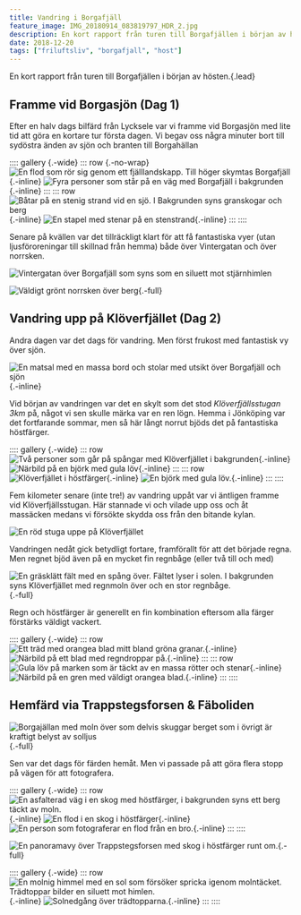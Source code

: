 ```yaml
---
title: Vandring i Borgafjäll
feature_image: IMG_20180914_083819797_HDR_2.jpg
description: En kort rapport från turen till Borgafjällen i början av hösten.
date: 2018-12-20
tags: ["friluftsliv", "borgafjall", "host"]
---
```


En kort rapport från turen till Borgafjällen i början av hösten.{.lead}

## Framme vid Borgasjön (Dag 1)

Efter en halv dags bilfärd från Lycksele var vi framme vid Borgasjön med lite tid att göra en kortare tur första dagen. Vi begav oss några minuter bort till sydöstra änden av sjön och branten till Borgahällan

:::: gallery {.-wide}
::: row {.-no-wrap}
![En flod som rör sig genom ett fjälllandskapp. Till höger skymtas Borgafjäll](Gustav-Lindqvist_2018-09-13_0274-HDR.jpg){.-inline}
![Fyra personer som står på en väg med Borgafjäll i bakgrunden](Gustav-Lindqvist_2018-09-13_0275-Pano.jpg){.-inline}
:::
::: row
![Båtar på en stenig strand vid en sjö. I Bakgrunden syns granskogar och berg](Gustav-Lindqvist_2018-09-13_0346-Pano.jpg){.-inline}
![En stapel med stenar på en stenstrand](Gustav-Lindqvist_2018-09-13_0368.jpg){.-inline}
:::
::::

Senare på kvällen var det tillräckligt klart för att få fantastiska vyer (utan ljusföroreningar till skillnad från hemma) både över Vintergatan och över norrsken.

![Vintergatan över Borgafjäll som syns som en siluett mot stjärnhimlen](Gustav-Lindqvist_2018-09-13_0381-2.jpg "Vintergatan över Borgahällan")

![Väldigt grönt norrsken över berg](Gustav-Lindqvist_2018-09-13_0393.jpg){.-full}

## Vandring upp på Klöverfjället (Dag 2)

Andra dagen var det dags för vandring. Men först frukost med fantastisk vy över sjön.

![En matsal med en massa bord och stolar med utsikt över Borgafjäll och sjön](IMG_20180914_092442442.jpg "Frukostvyn över Borgasjön"){.-inline}

Vid början av vandringen var det en skylt som det stod _Klöverfjällsstugan 3km_ på, något vi sen skulle märka var en ren lögn. Hemma i Jönköping var det fortfarande sommar, men så här långt norrut bjöds det på fantastiska höstfärger.

:::: gallery {.-wide}
::: row
![Två personer som går på spångar med Klöverfjället i bakgrunden](Gustav-Lindqvist_2018-09-14_0438.jpg){.-inline}
![Närbild på en björk med gula löv](Gustav-Lindqvist_2018-09-14_0458.jpg){.-inline}
:::
::: row
![Klöverfjället i höstfärger](Gustav-Lindqvist_2018-09-14_0459-Pano.jpg){.-inline}
![En björk med gula löv.](Gustav-Lindqvist_2018-09-14_0465.jpg){.-inline}
:::
::::

Fem kilometer senare (inte tre!) av vandring uppåt var vi äntligen framme vid Klöverfjällsstugan. Här stannade vi och vilade upp oss och åt massäcken medans vi försökte skydda oss från den bitande kylan.

![En röd stuga uppe på Klöverfjället](Gustav-Lindqvist_2018-09-14_0559-Pano.jpg)

Vandringen nedåt gick betydligt fortare, framförallt för att det började regna.
Men regnet bjöd även på en mycket fin regnbåge (eller två till och med)

![En gräsklätt fält med en spång över. Fältet lyser i solen. I bakgrunden syns Klöverfjället med regnmoln över och en stor regnbåge.](Gustav-Lindqvist_2018-09-14_0591-Pano.jpg){.-full}

Regn och höstfärger är generellt en fin kombination eftersom alla färger förstärks väldigt vackert.

:::: gallery {.-wide}
::: row
![Ett träd med orangea blad mitt bland gröna granar.](Gustav-Lindqvist_2018-09-14_0594.jpg){.-inline}
![Närbild på ett blad med regndroppar på.](Gustav-Lindqvist_2018-09-14_0611.jpg){.-inline}
:::
::: row
![Gula löv på marken som är täckt av en massa rötter och stenar](Gustav-Lindqvist_2018-09-14_0600.jpg){.-inline}
![Närbild på en gren med väldigt orangea blad.](Gustav-Lindqvist_2018-09-14_0605.jpg){.-inline}
:::
::::

## Hemfärd via Trappstegsforsen & Fäboliden

![Borgajällan med moln över som delvis skuggar berget som i övrigt är kraftigt belyst av solljus](Gustav-Lindqvist_2018-09-15_0671_stitch.jpg "Borgahällan i solljuset"){.-full}

Sen var det dags för färden hemåt. Men vi passade på att göra flera stopp på vägen för att fotografera.

:::: gallery {.-wide}
::: row
![En asfalterad väg i en skog med höstfärger, i bakgrunden syns ett berg täckt av moln.](Gustav-Lindqvist_2018-09-15_0880-Pano.jpg){.-inline}
![En flod i en skog i höstfärger](Gustav-Lindqvist_2018-09-15_0883-Pano.jpg){.-inline}
![En person som fotograferar en flod från en bro.](Gustav-Lindqvist_2018-09-15_0923.jpg){.-inline}
:::
::::

![En panoramavy över Trappstegsforsen med skog i höstfärger runt om.](Gustav-Lindqvist_2018-09-15_0924_Trappstegsforsen.jpg "Trappstegsforsen"){.-full}

:::: gallery {.-wide}
::: row
![En molnig himmel med en sol som försöker spricka igenom molntäcket. Trädtoppar bilder en siluett mot himlen.](Gustav-Lindqvist_2018-09-15_0965.jpg){.-inline}
![Solnedgång över trädtopparna.](Gustav-Lindqvist_2018-09-15_0970.jpg){.-inline}
:::
::::
